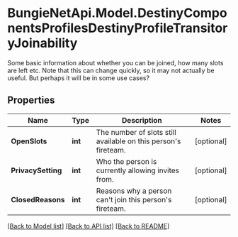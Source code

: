 # BungieNetApi.Model.DestinyComponentsProfilesDestinyProfileTransitoryJoinability
Some basic information about whether you can be joined, how many slots are left etc. Note that this can change quickly, so it may not actually be useful. But perhaps it will be in some use cases?
## Properties

Name | Type | Description | Notes
------------ | ------------- | ------------- | -------------
**OpenSlots** | **int** | The number of slots still available on this person&#39;s fireteam. | [optional] 
**PrivacySetting** | **int** | Who the person is currently allowing invites from. | [optional] 
**ClosedReasons** | **int** | Reasons why a person can&#39;t join this person&#39;s fireteam. | [optional] 

[[Back to Model list]](../README.md#documentation-for-models) [[Back to API list]](../README.md#documentation-for-api-endpoints) [[Back to README]](../README.md)

